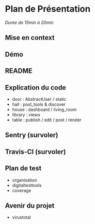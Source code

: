 # Plan de Présentation
*Durée de 15min à 20min*

## Mise en context

## Démo

## README

## Explication du code

- door : AbstractUser / static
- hall : post_tools & discover
- house : dashboard / living_room
- library : views
- table : publish / edit / post / render

## Sentry (survoler)

## Travis-CI (survoler)

## Plan de test

- organisation
- digitaltesttools
- coverage

## Avenir du projet

- virustotal

